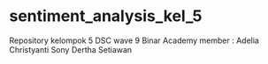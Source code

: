 # sentiment_analysis_kel_5
Repository kelompok 5 DSC wave 9 Binar Academy
member : Adelia Christyanti
Sony Dertha Setiawan
